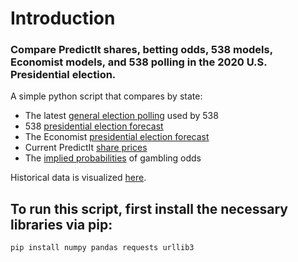 # Introduction

### Compare PredictIt shares, betting odds, 538 models, Economist models, and 538 polling in the 2020 U.S. Presidential election.

A simple python script that compares by state:
* The latest [general election polling](https://projects.fivethirtyeight.com/polls/president-general/) used by 538
* 538 [presidential election forecast](https://projects.fivethirtyeight.com/2020-election-forecast/)
* The Economist [presidential election forecast](https://projects.economist.com/us-2020-forecast/president)
* Current PredictIt [share prices](https://www.predictit.org/markets/13/Prez-Election)
* The [implied probabilities](https://help.smarkets.com/hc/en-gb/articles/214058369-How-to-calculate-implied-probability-in-betting) of gambling odds

Historical data is visualized [here](https://datastudio.google.com/reporting/70e91e03-7cd8-4fc0-a23d-2c2ce5c4a868).


## To run this script, first install the necessary libraries via pip:

```
pip install numpy pandas requests urllib3
```